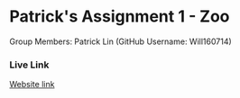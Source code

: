# Patrick's Assignment 1 - Zoo
Group Members: Patrick Lin (GitHub Username: Will160714)


### Live Link
[Website link](https://will160714.github.io/assignment-1/)
